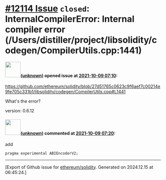 # [\#12114 Issue](https://github.com/ethereum/solidity/issues/12114) `closed`: InternalCompilerError: Internal compiler error (/Users/distiller/project/libsolidity/codegen/CompilerUtils.cpp:1441)

#### <img src="(unknown)" width="50">[(unknown)]((unknown)) opened issue at [2021-10-09 07:10](https://github.com/ethereum/solidity/issues/12114):

https://github.com/ethereum/solidity/blob/27d51765c0623c9f6aef7c00214e9fe705c331b1/libsolidity/codegen/CompilerUtils.cpp#L1441

What's the error?


version: 0.6.12

#### <img src="(unknown)" width="50">[(unknown)]((unknown)) commented at [2021-10-09 07:20](https://github.com/ethereum/solidity/issues/12114#issuecomment-939246094):



add

`pragma experimental ABIEncoderV2;`


-------------------------------------------------------------------------------



[Export of Github issue for [ethereum/solidity](https://github.com/ethereum/solidity). Generated on 2024.12.15 at 06:45:24.]
